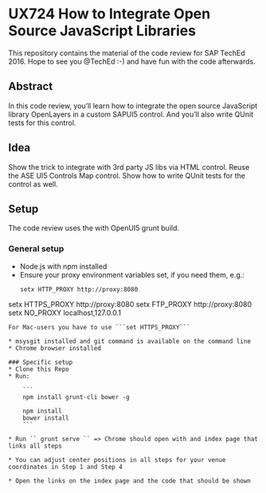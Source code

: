 # UX724 How to Integrate Open Source JavaScript Libraries

This repository contains the material of the code review for SAP TechEd 2016. Hope to see you @TechEd :-) and have fun with the code afterwards.

## Abstract
In this code review, you’ll learn how to integrate the open source JavaScript library OpenLayers in a custom SAPUI5 control. And you’ll also write QUnit tests for this control.

## Idea
Show the trick to integrate with 3rd party JS libs via HTML control. Reuse the ASE UI5 Controls Map control. Show how to write QUnit tests for the control as well.

## Setup
The code review uses the with OpenUI5 grunt build.

### General setup
* Node.js with npm installed
* Ensure your proxy environment variables set, if you need them, e.g.:
	```
	setx HTTP_PROXY http://proxy:8080
setx HTTPS_PROXY http://proxy:8080
setx FTP_PROXY http://proxy:8080
setx NO_PROXY localhost,127.0.0.1
```
For Mac-users you have to use ```set HTTPS_PROXY```

* msysgit installed and git command is available on the command line
* Chrome browser installed

### Specific setup
* Clone this Repo
* Run:

	```
	npm install grunt-cli bower -g

	npm install
	bower install
	```

* Run `` grunt serve `` => Chrome should open with and index page that links all steps

* You can adjust center positions in all steps for your venue coordinates in Step 1 and Step 4

* Open the links on the index page and the code that should be shown


